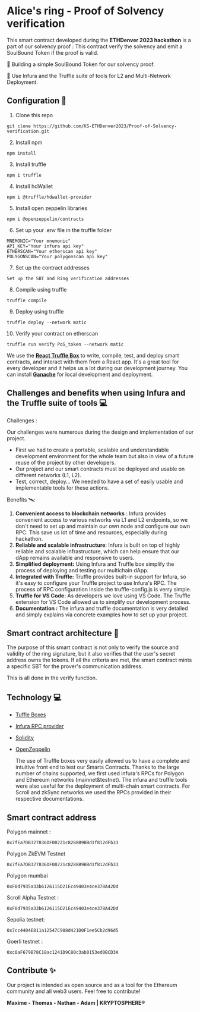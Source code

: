 
# **Alice's ring - Proof of Solvency verification**

This smart contract developed during the **ETHDenver 2023 hackathon** is a part of our solvency proof : This contract verify the solvency and emit a SoulBound Token if the proof is valid.

🎯 Building a simple SoulBound Token for our solvency proof.  

🎯 Use Infura and the Truffle suite of tools for L2 and Multi-Network Deployment.

## **Configuration** 📝

1. Clone this repo 
```
git clone https://github.com/KS-ETHDenver2023/Proof-of-Solvency-verification.git
```
2. Install npm
```
npm install 
```
3. Install truffle
```
npm i truffle
```
4. Install hdWallet
```
npm i @truffle/hdwallet-provider
```
5. Install open zeppelin libraries
```
npm i @openzeppelin/contracts
```
6. Set up your .env file in the truffle folder
```
MNEMONIC="Your mnemonic"
API_KEY="Your infura api key"
ETHERSCAN="Your etherscan api key"
POLYGONSCAN="Your polygonscan api key"
```
7. Set up the contract addresses
```
Set up the SBT and Ring verification addresses
```
8. Compile using truffle 
```
truffle compile
```
9. Deploy using truffle 
```
truffle deploy --network matic
```
10. Verify your contract on etherscan
```
truffle run verify PoS_token --network matic
```

We use the **[React Truffle Box](https://trufflesuite.com/boxes/react/)** to write, compile, test, and deploy smart contracts, and interact with them from a React app. It's a great tool for every developer and it helps us a lot during our development journey.
You can install [**Ganache**](https://trufflesuite.com/ganache/) for local development and deployment.


## Challenges and benefits when using Infura and the Truffle suite of tools 💻
Challenges :

Our challenges were numerous during the design and implementation of our project.

 - First we had to create a portable, scalable and understandable development environment for the whole team but also in view of a future reuse of the project by other developers.
 - Our project and our smart contracts must be deployed and usable on different networks (L1, L2).
 - Test, correct, deploy... We needed to have a set of easily usable and implementable tools for these actions.

Benefits 🛰️:

1.  **Convenient access to blockchain networks** : Infura provides convenient access to various networks via L1 and L2 endpoints, so we don't need to set up and maintain our own node and configure our own RPC. This save us lot of time and resources, especially during hackathon.
2.  **Reliable and scalable infrastructure**: Infura is built on top of highly reliable and scalable infrastructure, which can help ensure that our dApp remains available and responsive to users.
3.  **Simplified deployment:** Using Infura and Truffle box simplify the process of deploying and testing our multichain dApp.
4.  **Integrated with Truffle:** Truffle provides built-in support for Infura, so it's easy to configure your Truffle project to use Infura's RPC. The process of RPC configuration inside the truffle-config.js is verry simple. 
5. **Truffle for VS Code:** As developers we love using VS Code. The Truffle extension for VS Code allowed us to simplify our development process.
6. **Documentation :** The infura and truffle documentation is very detailed and simply explains via concrete examples how to set up your project.

## **Smart contract architecture 📏**

The purpose of this smart contract is not only to verify the source and validity of the ring signature, but it also verifies that the user's secret address owns the tokens. If all the criteria are met, the smart contract mints a specific SBT for the prover's communication address.
 
 This is all done in the verify function.

## Technology 💻

 - [Tuffle Boxes](https://trufflesuite.com/boxes/)
 - [Infura RPC provider](https://www.infura.io/)
 - [Solidity](https://soliditylang.org/)
 - [OpenZeppelin](https://www.openzeppelin.com/)

	The use of Truffle boxes very easily allowed us to have a complete and intuitive front end to test our Smarts Contracts.
	Thanks to the large number of chains supported, we first used infura's RPCs for Polygon and Ethereum networks (mainnet&testnet).
	The infura and truffle tools were also useful for the deployment of multi-chain smart contracts.
	For Scroll and zkSync networks we used the RPCs provided in their respective documentations.

## Smart contract address

Polygon mainnet : 
```
0x7fEa7DB327836DF00221c8288B9BBd1f812dFb33
```
Polygon ZkEVM Testnet 
```
0x7fEa7DB327836DF00221c8288B9BBd1f812dFb33
```
Polygon mumbai 
```
0xF0d7935a33b6126115D21Ec49403e4ce378A42Dd
```
Scroll Alpha Testnet :
```
0xF0d7935a33b6126115D21Ec49403e4ce378A42Dd
```
Sepolia testnet: 
```
0x7cc4404E811a12547C988d421D0F1ee5Cb2d96d5
```
Goerli testnet : 
```
0xc0aF679B78C18ac1241D9C80c3ab0153ed0BCD3A
```

## Contribute ✨

Our project is intended as open source and as a tool for the Ethereum community and all web3 users. 
Feel free to contribute!

**Maxime - Thomas - Nathan - Adam | KRYPTOSPHERE®**
